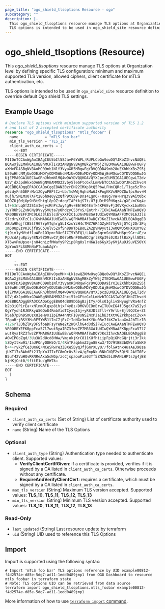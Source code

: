 ```yaml
---
page_title: "ogo_shield_tlsoptions Resource - ogo"
subcategory: ""
description: |-
  This ogo_shield_tlsoptions resource manage TLS options at Organization level by defining specific TLS configuration: minimum and maximum supported TLS version, allowed ciphers, client certificate for mTLS authentication, etc.
  TLS options is intended to be used in ogo_shield_site resource definition to override default Ogo shield TLS settings.
---
```


# ogo_shield_tlsoptions (Resource)

This *ogo_shield_tlsoptions* resource manage TLS options at Organization level by defining specific TLS configuration: minimum and maximum supported TLS version, allowed ciphers, client certificate for mTLS authentication, etc.

TLS options is intended to be used in `ogo_shield_site` resource definition to override default Ogo shield TLS settings.

## Example Usage

```terraform
# Declare TLS options with minimum supported version of TLS 1.2
# and list of 2 accepted certificate authority
resource "ogo_shield_tlsoptions" "mtls_foobar" {
  name            = "mTLS foo bar"
  min_tls_version = "TLS_12"
  client_auth_ca_certs = [
    <<-EOT
-----BEGIN CERTIFICATE-----
MIIDnTCCAoWgAwIBAgIUU5bIl5SJavP6YWPL/RUPLCbGu9owDQYJKoZIhvcNAQEL
BQAwXjELMAkGA1UEBhMCRlIxDzANBgNVBAgMBkZyYW5jZTEOMAwGA1UEBwwFUGFy
aXMxFDASBgNVBAoMC09nb1NlY3VyaXR5MRgwFgYDVQQDDA9mb28uZXhhbXBsZS5j
b20wHhcNMjUwODEzMDYyODM5WhcNMzUwODExMDYyODM5WjBeMQswCQYDVQQGEwJG
UjEPMA0GA1UECAwGRnJhbmNlMQ4wDAYDVQQHDAVQYXJpczEUMBIGA1UECgwLT2dv
U2VjdXJpdHkxGDAWBgNVBAMMD2Zvby5leGFtcGxlLmNvbTCCASIwDQYJKoZIhvcN
AQEBBQADggEPADCCAQoCggEBANZ0zrEH22IMXp8tQ5PbwLFHmCQRc1/T1ge5z7ho
p6zdyFn5GEFrMv1ZOywPBPlCz+Lb/5sWWj9qhcMw6JkPogKKVx9PQZDwfpc9ov+M
mujh/SM1Ms07AFt286h9e0yZzQfP9t6B9+Dns4Lgn6/+Ua8g7VW+Hrq3V9Ait0bx
kDOZUj0djOp9H3tShtgl8p9Z+dcqYIAPtkjSTt/U7jUDtR9PH6qz4/gXE/mCKq4e
Lf+63nLqGfZ3S1mIwjysRhPsJwy4g9v+E6fHO4Emfk4KF6EvFj3GVXyckxLbxKNa
1yYRUhSLZvNCNyDVvySVUta7yOhdzyC53YvS/Emtrh/7I6kCAwEAAaNTMFEwHQYD
VR0OBBYEFF3MC9L6J3lESlcdryXXFzC1uJGvMB8GA1UdIwQYMBaAFF3MC9L6J3lE
SlcdryXXFzC1uJGvMA8GA1UdEwEB/wQFMAMBAf8wDQYJKoZIhvcNAQELBQADggEB
ABUa9KqjfCB5lf9G7rpVTqhrg5LIKzuYzH4c7MZ76R4GZyH475yV5jQYCj2Qr3Pq
2m50UpEzVKICjfBSCbJulv5ZofSn8DWTpEBoLZA2pVM9yutI3wOQW350HX01nY82
9j9im1yMVtdf1uAPd1O3pm+RUcSICI5YBFQ1/LAAEoSqrmSoVUPwH6pt9Gr+4E/w
PpUcdAju8piy48Nx9ZD9vwCVjD67oRNnF00wEDJgrl8RpI9i0zOzflBxXyllGD8L
XT6wvPmUpso+jn04qnizfMWaYy9P2ip8RgOslrH6WIe6GyXSy6VjAu9JSuVE5OYX
XpYou5FLSGMhNaPTuaukAgY=
-----END CERTIFICATE-----
EOT
    ,
    <<-EOT
-----BEGIN CERTIFICATE-----
MIIDnTCCAoWgAwIBAgIUHvOpeMH+4Lk1ewQZKMwOygGBQe0wDQYJKoZIhvcNAQEL
BQAwXjELMAkGA1UEBhMCRlIxDzANBgNVBAgMBkZyYW5jZTEOMAwGA1UEBwwFUGFy
aXMxFDASBgNVBAoMC09nb1NlY3VyaXR5MRgwFgYDVQQDDA9iYXIuZXhhbXBsZS5j
b20wHhcNMjUwODEzMDYyODU1WhcNMzUwODExMDYyODU1WjBeMQswCQYDVQQGEwJG
UjEPMA0GA1UECAwGRnJhbmNlMQ4wDAYDVQQHDAVQYXJpczEUMBIGA1UECgwLT2dv
U2VjdXJpdHkxGDAWBgNVBAMMD2Jhci5leGFtcGxlLmNvbTCCASIwDQYJKoZIhvcN
AQEBBQADggEPADCCAQoCggEBAO4dBU9DGbgBzjIYy/Qls0IglivSHyughVRa4nfZ
b2b3iGP1rEa+xNlnmOlgxp8ihjxF4yBz/DMGVDEDnErwITUOxEG4fJ5gdX7a5Iyd
OgYYyoh1RJKRkyWSGQoU4RmbVidTCyxq15j+yRBJDt3fll+Y9rlL+Ejl9QJCe+Zt
kSab7pBn9SmUzX8IeHyX1IpEMA4nNtFI8ysNSZNxPJa1hB3tXtVGZrkhpecCZvx4
IBpuRrjBSY3MaRE5YW51l7nC7jExC+IeNGe3mfKYUu0Re7fkK7n1auGmAJhTlzIR
4126rTJDbZlKyDFSfoaDFsyYeNe2t2W6KlhG4d0dSiFwIucCAwEAAaNTMFEwHQYD
VR0OBBYEFKBppFca57l7wutRyaIRZ3fwzZP7MB8GA1UdIwQYMBaAFKBppFca57l7
wutRyaIRZ3fwzZP7MA8GA1UdEwEB/wQFMAMBAf8wDQYJKoZIhvcNAQELBQADggEB
AGwIPOoZqd/3Uu3W2dUcd8HWw/VmjokjKrC811KUfhiijpFpQjGMcGQrjti3rIkk
5ZQyItkw91/IaUPOnyO8H5O/I/4RmTPaqbhmZ2gn8Ekw3/TO79tBB3bQWcfaSkK9
b+4+ryk2fCe3Um6Q/NCeSRwYe3Z8Xe5ByqJfjGmrXLyU//folGAtnx4uaAeJ98ze
jUXT17x8AbdEt2JIpYoJI7xFC8mOr0s3LvA/gFmpNkuRNbCNQF2v5Qt9L2AYT0Fv
B5uT42VuHQvRRNReAxa5oNGp/zcCjspaouPia03Tf5ZNZEd5LUFANLHPtsJg4jBB
kjHKjCnt0/9fttE1u/gMW7k=
-----END CERTIFICATE-----
EOT
  ]
}
```

<!-- schema generated by tfplugindocs -->
## Schema

### Required

- `client_auth_ca_certs` (Set of String) List of certificate authority used to verify client certificate
- `name` (String) Name of the TLS Options

### Optional

- `client_auth_type` (String) Authentication type needed to authenticate client. Supported values:
  * **VerifyClientCertIfGiven**: if a certificate is provided, verifies if it is signed by a CA listed in `client_auth_ca_certs`. Otherwise proceeds without any certificate.
  * **RequireAndVerifyClientCert**: requires a certificate, which must be signed by a CA listed in `client_auth_ca_certs`.
- `max_tls_version` (String) Maximum TLS version accepted. Supported values: **TLS_10**, **TLS_11**, **TLS_12**, **TLS_13**
- `min_tls_version` (String) Minimum TLS version accepted. Supported values: **TLS_10**, **TLS_11**, **TLS_12**, **TLS_13**

### Read-Only

- `last_updated` (String) Last resource update by terraform
- `uid` (String) UID used to reference this TLS Options


## Import

Import is supported using the following syntax:

```shell
# Import 'mTLS foo bar' TLS options reference by UID example00812-f4d2574e-d85e-5dg7-ad11-1edd0489jmp1 from OGO Dashboard to resource mtls_foobar in terraform state
# Note: TLS options UID can be retrieved from data source
terraform import ogo_shield_tlsoptions.mtls_foobar example00812-f4d2574e-d85e-5dg7-ad11-1edd0489jmp1
```

More information of how to use [`terraform import` command](https://developer.hashicorp.com/terraform/cli/commands/import).


